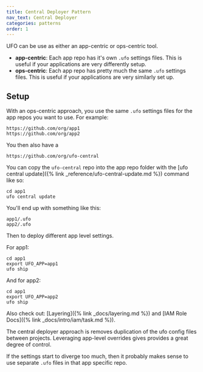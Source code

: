 ```yaml
---
title: Central Deployer Pattern
nav_text: Central Deployer
categories: patterns
order: 1
---
```


UFO can be use as either an app-centric or ops-centric tool.

* **app-centric**: Each app repo has it's own `.ufo` settings files. This is useful if your applications are very differently setup.
* **ops-centric**: Each app repo has pretty much the same `.ufo` settings files. This is useful if your applications are very similarly set up.

## Setup

With an ops-centric approach, you use the same `.ufo` settings files for the app repos you want to use. For example:

    https://github.com/org/app1
    https://github.com/org/app2

You then also have a

    https://github.com/org/ufo-central

You can copy the `ufo-central` repo into the app repo folder with the [ufo central update]({% link _reference/ufo-central-update.md %}) command like so:

    cd app1
    ufo central update

You'll end up with something like this:

    app1/.ufo
    app2/.ufo

Then to deploy different app level settings.

For app1:

    cd app1
    export UFO_APP=app1
    ufo ship

And for app2:

    cd app1
    export UFO_APP=app2
    ufo ship

Also check out: [Layering]({% link _docs/layering.md %}) and [IAM Role Docs]({% link _docs/intro/iam/task.md %}).

The central deployer approach is removes duplication of the ufo config files between projects. Leveraging app-level overrides gives provides a great degree of control.

If the settings start to diverge too much, then it probably makes sense to use separate `.ufo` files in that app specific repo.
